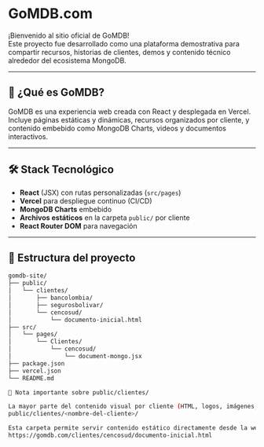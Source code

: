 # GoMDB.com

¡Bienvenido al sitio oficial de GoMDB!  
Este proyecto fue desarrollado como una plataforma demostrativa para compartir recursos, historias de clientes, demos y contenido técnico alrededor del ecosistema MongoDB.

---

## 🚀 ¿Qué es GoMDB?

GoMDB es una experiencia web creada con React y desplegada en Vercel.  
Incluye páginas estáticas y dinámicas, recursos organizados por cliente, y contenido embebido como MongoDB Charts, videos y documentos interactivos.

---

## 🛠 Stack Tecnológico

- **React** (JSX) con rutas personalizadas (`src/pages`)
- **Vercel** para despliegue continuo (CI/CD)
- **MongoDB Charts** embebido
- **Archivos estáticos** en la carpeta `public/` por cliente
- **React Router DOM** para navegación

---

## 📁 Estructura del proyecto

```bash
gomdb-site/
├── public/
│   └── clientes/
│       ├── bancolombia/
│       ├── segurosbolivar/
│       └── cencosud/
│           └── documento-inicial.html
├── src/
│   └── pages/
│       └── Clientes/
│           └── cencosud/
│               └── document-mongo.jsx
├── package.json
├── vercel.json
└── README.md

📌 Nota importante sobre public/clientes/

La mayor parte del contenido visual por cliente (HTML, logos, imágenes, PDFs, etc.) vive dentro de la carpeta:
public/clientes/<nombre-del-cliente>/

Esta carpeta permite servir contenido estático directamente desde la web, por ejemplo:
https://gomdb.com/clientes/cencosud/documento-inicial.html